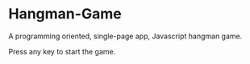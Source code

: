 # Hangman-Game
A programming oriented, single-page app, Javascript hangman game.

Press any key to start the game.


